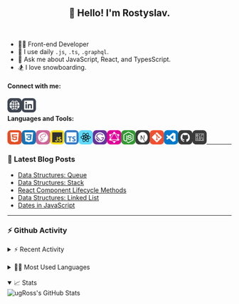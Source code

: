 <!--
**UgRoss/UgRoss** is a ✨ _special_ ✨ repository because its `README.md` (this file) appears on your GitHub profile.

Here are some ideas to get you started:

- 🔭 I’m currently working on ...

- 👯 I’m looking to collaborate on ...
- 🤔 I’m looking for help with ...
- 💬 Ask me about ...
- 📫 How to reach me: ...
- 😄 Pronouns: ...
- ⚡ Fun fact: ...
-->

<h2 align="center">
  👋 Hello! I'm Rostyslav.
</h2>

<br />

- 👨‍💻 Front-end Developer
- 🤔 I use daily `.js`, `.ts`, `.graphql`.
- 💬 Ask me about JavaScript, React, and TypesScript.
- 🏂 I love snowboarding.

#### Connect with me:

[<img align="left" alt="ugRoss.dev" width="32px" src="https://raw.githubusercontent.com/UgRoss/UgRoss/master/assets/social/website.svg" />](https://ugross.dev)
[<img align="left" alt="ugRoss LinkedIn" width="32px" src="https://raw.githubusercontent.com/UgRoss/UgRoss/master/assets/social/linkedin.svg" />](https://www.linkedin.com/in/rostyslav-ugryniuk-7b7466102/)

<br />

#### Languages and Tools:

[<img align="left" alt="HTML" width="32px" src="https://raw.githubusercontent.com/UgRoss/UgRoss/master/assets/technologies/html5.svg" />](https://developer.mozilla.org/en-US/docs/Web/Guide/HTML/HTML5)
[<img align="left" alt="CSS" width="32px" src="https://raw.githubusercontent.com/UgRoss/UgRoss/master/assets/technologies/css.svg" />](https://developer.mozilla.org/en-US/docs/Archive/CSS3)
[<img align="left" alt="Sass" width="32px" src="https://raw.githubusercontent.com/UgRoss/UgRoss/master/assets/technologies/sass.svg" />](https://sass-lang.com/)
[<img align="left" alt="JavaScript" width="32px" src="https://raw.githubusercontent.com/UgRoss/UgRoss/master/assets/technologies/javascript.svg" />](https://developer.mozilla.org/en-US/docs/Web/JavaScript)
[<img align="left" alt="TypeScript" width="32px" src="https://raw.githubusercontent.com/UgRoss/UgRoss/master/assets/technologies/typescript.svg" />](https://www.typescriptlang.org/)
[<img align="left" alt="React" width="32px" src="https://raw.githubusercontent.com/UgRoss/UgRoss/master/assets/technologies/react.svg" />](https://reactjs.org/)
[<img align="left" alt="Gatsby" width="32px" src="https://raw.githubusercontent.com/UgRoss/UgRoss/master/assets/technologies/gatsby.svg" />](https://www.gatsbyjs.com/)
[<img align="left" alt="GraphQL" width="32px" src="https://raw.githubusercontent.com/UgRoss/UgRoss/master/assets/technologies/graphql.svg" />](https://graphql.org/)
[<img align="left" alt="Node.js" width="32px" src="https://raw.githubusercontent.com/UgRoss/UgRoss/master/assets/technologies/nodejs.svg" />](https://nodejs.org/en/)
[<img align="left" alt="NextJS" width="32px" src="https://raw.githubusercontent.com/UgRoss/UgRoss/master/assets/technologies/nextjs.svg" />](https://nextjs.org/)
[<img align="left" alt="Git" width="32px" src="https://raw.githubusercontent.com/UgRoss/UgRoss/master/assets/technologies/git.svg" />](https://git-scm.com/)
[<img align="left" alt="Visual Studio Code" width="32px" src="https://raw.githubusercontent.com/UgRoss/UgRoss/master/assets/technologies/vscode.svg" />](https://code.visualstudio.com/)
[<img align="left" alt="GitHub" width="32px" src="https://raw.githubusercontent.com/UgRoss/UgRoss/master/assets/technologies/github.svg" />](https://github.com/)
[<img align="left" alt="Styled Components" width="32px" src="https://raw.githubusercontent.com/UgRoss/UgRoss/master/assets/technologies/styled-components.svg" />](https://styled-components.com/)

<br />

---

### 📕 Latest Blog Posts

<!-- BLOG-POST-LIST:START -->
- [Data Structures: Queue](https://ugross.dev/blog/data-structures-queue)
- [Data Structures: Stack](https://ugross.dev/blog/data-structures-stack)
- [React Component Lifecycle Methods](https://ugross.dev/blog/react-component-lifecycle-methods)
- [Data Structures: Linked List](https://ugross.dev/blog/data-structures-linked-list)
- [Dates in JavaScript](https://ugross.dev/blog/dates-in-java-script)
<!-- BLOG-POST-LIST:END -->

---

### ⚡️ Github Activity

<details>
  <summary>⚡️ Recent Activity</summary>

  <div>
  
  <!--START_SECTION:activity-->
1. 💪 Opened PR [#164](https://github.com/UgRoss/ugross.dev/pull/164) in [UgRoss/ugross.dev](https://github.com/UgRoss/ugross.dev)
2. 🎉 Merged PR [#163](https://github.com/UgRoss/ugross.dev/pull/163) in [UgRoss/ugross.dev](https://github.com/UgRoss/ugross.dev)
3. 💪 Opened PR [#163](https://github.com/UgRoss/ugross.dev/pull/163) in [UgRoss/ugross.dev](https://github.com/UgRoss/ugross.dev)
4. 🎉 Merged PR [#160](https://github.com/UgRoss/ugross.dev/pull/160) in [UgRoss/ugross.dev](https://github.com/UgRoss/ugross.dev)
5. ❗ Opened issue [#162](https://github.com/UgRoss/ugross.dev/issues/162) in [UgRoss/ugross.dev](https://github.com/UgRoss/ugross.dev)
  <!--END_SECTION:activity-->

  </div>
</details>

<br />

<details>
  <summary>🧑‍💻 Most Used Languages</summary>

  <div>
    <img align="left" alt="ugRoss's GitHub Stats | Most Used Languages" src="https://github-readme-stats.vercel.app/api/top-langs/?username=ugross&langs_count=4&hide_border=true&theme=nord" />
  </div>
</details>

<br />

<details open>
  <summary>📈 Stats</summary>

  <div>
    <img align="left" alt="ugRoss's GitHub Stats" src="https://github-readme-stats.vercel.app/api?username=ugross&hide_border=true&show_icons=true&theme=nord&hide_title=true&include_all_commits=true&disable_animations=true" />
  </div>
</details>

